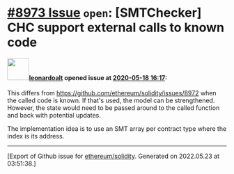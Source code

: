 # [\#8973 Issue](https://github.com/ethereum/solidity/issues/8973) `open`: [SMTChecker] CHC support external calls to known code

#### <img src="https://avatars.githubusercontent.com/u/504195?u=ce2facd14af9fd474ebff49f0d44891f56f7500f&v=4" width="50">[leonardoalt](https://github.com/leonardoalt) opened issue at [2020-05-18 16:17](https://github.com/ethereum/solidity/issues/8973):

This differs from https://github.com/ethereum/solidity/issues/8972 when the called code is known.
If that's used, the model can be strengthened.
However, the state would need to be passed around to the called function and back with potential updates.

The implementation idea is to use an SMT array per contract type where the index is its address.




-------------------------------------------------------------------------------



[Export of Github issue for [ethereum/solidity](https://github.com/ethereum/solidity). Generated on 2022.05.23 at 03:51:38.]
